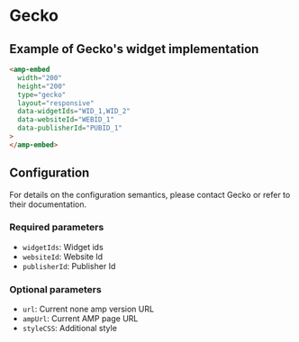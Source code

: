 <!---
Copyright 2021 The AMP HTML Authors. All Rights Reserved.

Licensed under the Apache License, Version 2.0 (the "License");
you may not use this file except in compliance with the License.
You may obtain a copy of the License at

      http://www.apache.org/licenses/LICENSE-2.0

Unless required by applicable law or agreed to in writing, software
distributed under the License is distributed on an "AS-IS" BASIS,
WITHOUT WARRANTIES OR CONDITIONS OF ANY KIND, either express or implied.
See the License for the specific language governing permissions and
limitations under the License.
-->

# Gecko

## Example of Gecko's widget implementation

```html
<amp-embed
  width="200"
  height="200"
  type="gecko"
  layout="responsive"
  data-widgetIds="WID_1,WID_2"
  data-websiteId="WEBID_1"
  data-publisherId="PUBID_1"
>
</amp-embed>
```

## Configuration

For details on the configuration semantics, please contact Gecko or refer to their documentation.

### Required parameters

-   `widgetIds`: Widget ids
-   `websiteId`: Website Id
-   `publisherId`: Publisher Id

### Optional parameters

-   `url`: Current none amp version URL
-   `ampUrl`: Current AMP page URL
-   `styleCSS`: Additional style
